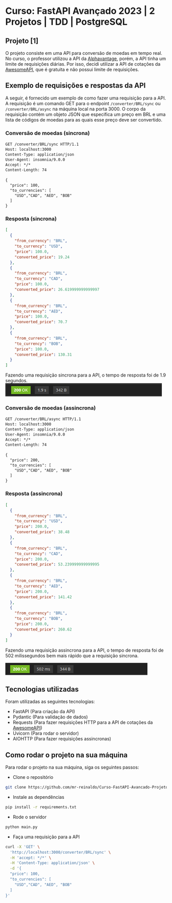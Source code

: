 # Curso: FastAPI Avançado 2023 | 2 Projetos | TDD | PostgreSQL

## Projeto [1]

O projeto consiste em uma API para conversão de moedas em tempo real. No curso, o professor utilizou a API da [Alphavantage](https://www.alphavantage.co/documentation/), porém, a API tinha um limite de requisições diárias. Por isso, decidi utilizar a API de cotações da [AwesomeAPI](https://docs.awesomeapi.com.br/), que é gratuita e não possui limite de requisições.

## Exemplo de requisições e respostas da API

A seguir, é fornecido um exemplo de como fazer uma requisição para a API. A requisição é um comando GET para o endpoint `/converter/BRL/sync` ou `/converter/BRL/async` na máquina local na porta 3000. O corpo da requisição contém um objeto JSON que especifica um preço em BRL e uma lista de códigos de moedas para as quais esse preço deve ser convertido.

### Conversão de moedas (sincrona)

```http
GET /converter/BRL/sync HTTP/1.1
Host: localhost:3000
Content-Type: application/json
User-Agent: insomnia/9.0.0
Accept: */*
Content-Length: 74

{
  "price": 100,
  "to_currencies": [
    "USD","CAD", "AED", "BOB"
  ]
}
```

### Resposta (sincrona)

```json
[
  {
    "from_currency": "BRL",
    "to_currency": "USD",
    "price": 100.0,
    "converted_price": 19.24
  },
  {
    "from_currency": "BRL",
    "to_currency": "CAD",
    "price": 100.0,
    "converted_price": 26.619999999999997
  },
  {
    "from_currency": "BRL",
    "to_currency": "AED",
    "price": 100.0,
    "converted_price": 70.7
  },
  {
    "from_currency": "BRL",
    "to_currency": "BOB",
    "price": 100.0,
    "converted_price": 130.31
  }
]
```

Fazendo uma requisição sincrona para a API, o tempo de resposta foi de 1.9 segundos.
![alt text](.printscreen/sync.png)

### Conversão de moedas (assincrona)

```http
GET /converter/BRL/async HTTP/1.1
Host: localhost:3000
Content-Type: application/json
User-Agent: insomnia/9.0.0
Accept: */*
Content-Length: 74

{
  "price": 200,
  "to_currencies": [
    "USD","CAD", "AED", "BOB"
  ]
}
```

### Resposta (assincrona)

```json
[
  {
    "from_currency": "BRL",
    "to_currency": "USD",
    "price": 200.0,
    "converted_price": 38.48
  },
  {
    "from_currency": "BRL",
    "to_currency": "CAD",
    "price": 200.0,
    "converted_price": 53.239999999999995
  },
  {
    "from_currency": "BRL",
    "to_currency": "AED",
    "price": 200.0,
    "converted_price": 141.42
  },
  {
    "from_currency": "BRL",
    "to_currency": "BOB",
    "price": 200.0,
    "converted_price": 260.62
  }
]
```

Fazendo uma requisição assincrona para a API, o tempo de resposta foi de 502 milissegundos bem mais rápido que a requisição sincrona.

![alt text](.printscreen/async.png)

## Tecnologias utilizadas

Foram utilizadas as seguintes tecnologias:

- FastAPI (Para criação da API)
- Pydantic (Para validação de dados)
- Requests (Para fazer requisições HTTP para a API de cotações da [AwesomeAPI](https://docs.awesomeapi.com.br/))
- Uvicorn (Para rodar o servidor)
- AIOHTTP (Para fazer requisições assincronas)

## Como rodar o projeto na sua máquina

Para rodar o projeto na sua máquina, siga os seguintes passos:

- Clone o repositório

```bash
git clone https://github.com/mr-reinaldo/Curso-FastAPI-Avancado-Projeto01.git
```

- Instale as dependências

```bash
pip install -r requirements.txt
```

- Rode o servidor

```bash
python main.py
```

- Faça uma requisição para a API

```bash
curl -X 'GET' \
  'http://localhost:3000/converter/BRL/sync' \
  -H 'accept: */*' \
  -H 'Content-Type: application/json' \
  -d '{
  "price": 100,
  "to_currencies": [
    "USD","CAD", "AED", "BOB"
  ]
}'
```
